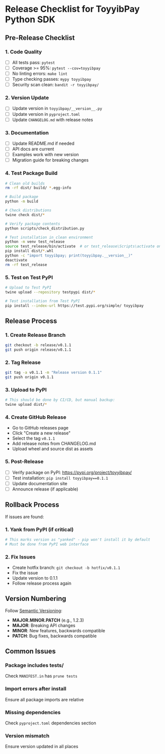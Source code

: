 # Release Checklist for ToyyibPay Python SDK

## Pre-Release Checklist

### 1. Code Quality
- [ ] All tests pass: `pytest`
- [ ] Coverage >= 95%: `pytest --cov=toyyibpay`
- [ ] No linting errors: `make lint`
- [ ] Type checking passes: `mypy toyyibpay`
- [ ] Security scan clean: `bandit -r toyyibpay/`

### 2. Version Update
- [ ] Update version in `toyyibpay/__version__.py`
- [ ] Update version in `pyproject.toml`
- [ ] Update `CHANGELOG.md` with release notes

### 3. Documentation
- [ ] Update README.md if needed
- [ ] API docs are current
- [ ] Examples work with new version
- [ ] Migration guide for breaking changes

### 4. Test Package Build
```bash
# Clean old builds
rm -rf dist/ build/ *.egg-info

# Build package
python -m build

# Check distributions
twine check dist/*

# Verify package contents
python scripts/check_distribution.py

# Test installation in clean environment
python -m venv test_release
source test_release/bin/activate  # or test_release\Scripts\activate on Windows
pip install dist/*.whl
python -c "import toyyibpay; print(toyyibpay.__version__)"
deactivate
rm -rf test_release
```

### 5. Test on Test PyPI
```bash
# Upload to Test PyPI
twine upload --repository testpypi dist/*

# Test installation from Test PyPI
pip install --index-url https://test.pypi.org/simple/ toyyibpay
```

## Release Process

### 1. Create Release Branch
```bash
git checkout -b release/v0.1.1
git push origin release/v0.1.1
```

### 2. Tag Release
```bash
git tag -a v0.1.1 -m "Release version 0.1.1"
git push origin v0.1.1
```

### 3. Upload to PyPI
```bash
# This should be done by CI/CD, but manual backup:
twine upload dist/*
```

### 4. Create GitHub Release
- Go to GitHub releases page
- Click "Create a new release"
- Select the tag `v0.1.1`
- Add release notes from CHANGELOG.md
- Upload wheel and source dist as assets

### 5. Post-Release
- [ ] Verify package on PyPI: https://pypi.org/project/toyyibpay/
- [ ] Test installation: `pip install toyyibpay==0.1.1`
- [ ] Update documentation site
- [ ] Announce release (if applicable)

## Rollback Process

If issues are found:

### 1. Yank from PyPI (if critical)
```bash
# This marks version as "yanked" - pip won't install it by default
# Must be done from PyPI web interface
```

### 2. Fix Issues
- Create hotfix branch: `git checkout -b hotfix/v0.1.1`
- Fix the issue
- Update version to 0.1.1
- Follow release process again

## Version Numbering

Follow [Semantic Versioning](https://semver.org/):
- **MAJOR.MINOR.PATCH** (e.g., 1.2.3)
- **MAJOR**: Breaking API changes
- **MINOR**: New features, backwards compatible
- **PATCH**: Bug fixes, backwards compatible

## Common Issues

### Package includes tests/
Check `MANIFEST.in` has `prune tests`

### Import errors after install
Ensure all package imports are relative

### Missing dependencies
Check `pyproject.toml` dependencies section

### Version mismatch
Ensure version updated in all places